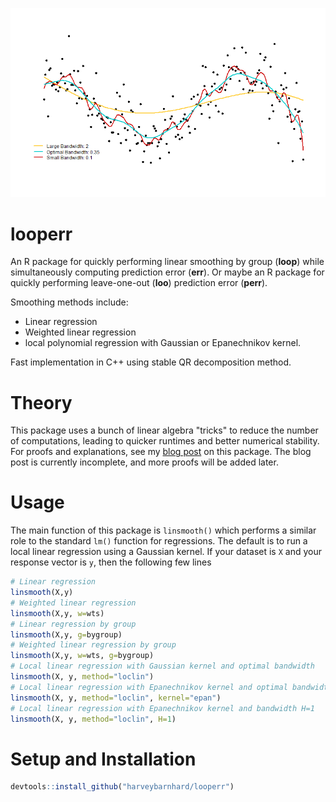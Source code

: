 ![](examples/looperr_example1.png)

# looperr
An R package for quickly performing linear smoothing by group (**loop**) while
simultaneously computing prediction error (**err**). Or maybe an R package
for quickly performing leave-one-out (**loo**) prediction error (**perr**).

Smoothing methods include:
* Linear regression
* Weighted linear regression
* local polynomial regression with Gaussian or Epanechnikov kernel.

Fast implementation in C++ using stable QR decomposition method.

# Theory
This package uses a bunch of linear algebra "tricks" to reduce
the number of computations, leading to quicker runtimes
and better numerical stability. For proofs and explanations,
see my
[blog post](https://harveybarnhard.com/posts/evaluating-prediction-error.html)
on this package. The blog post is currently incomplete, and
more proofs will be added later.

# Usage
The main function of this package is `linsmooth()` which
performs a similar role to the standard `lm()` function for
regressions. The default is to run a local linear regression using
a Gaussian kernel. If your dataset is `X` and your response vector is `y`,
then the following few lines 

```r
# Linear regression
linsmooth(X,y)
# Weighted linear regression
linsmooth(X,y, w=wts)
# Linear regression by group
linsmooth(X,y, g=bygroup)
# Weighted linear regression by group
linsmooth(X,y, w=wts, g=bygroup)
# Local linear regression with Gaussian kernel and optimal bandwidth
linsmooth(X, y, method="loclin")
# Local linear regression with Epanechnikov kernel and optimal bandwidth
linsmooth(X, y, method="loclin", kernel="epan")
# Local linear regression with Epanechnikov kernel and bandwidth H=1
linsmooth(X, y, method="loclin", H=1)
```

# Setup and Installation

```r
devtools::install_github("harveybarnhard/looperr")
```
